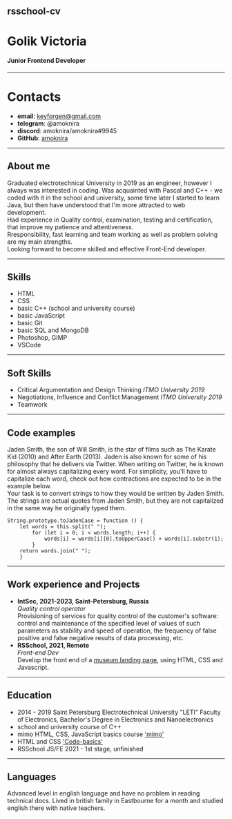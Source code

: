 ## rsschool-cv ##  
# Golik Victoria  
#### Junior Frontend Developer  
***
# Contacts  
* **email**: keyforgen@gmail.com  
* **telegram**: @amoknira  
* **discord**: amoknira/amoknira#9945  
* **GitHub**: [amoknira](https://github.com/amoknira)  
***
## About me  
Graduated electrotechnical University in 2019 as an engineer, however I always was interested in coding. Was acquainted with Pascal and C++ - we coded with it in the school and university, some time later I started to learn Java, but then have understood that I'm more attracted to web development.  
Had experience in Quality control, examination, testing and certification, that improve my patience and attentiveness.  
Rresponsibility, fast learning and team working as well as problem solving are my main strengths.  
Looking forward to become skilled and effective Front-End developer.  
***
## Skills  
* HTML  
* CSS  
* basic C++ (school and university course)  
* basic JavaScript  
* basic Git  
* basic SQL and MongoDB  
* Photoshop, GIMP  
* VSCode  
***
## Soft Skills  
* Critical Argumentation and Design Thinking *ITMO University 2019*  
* Negotiations, Influence and Conflict Management *ITMO University 2019*  
* Teamwork  
***
## Code examples  
Jaden Smith, the son of Will Smith, is the star of films such as The Karate Kid (2010) and After Earth (2013). Jaden is also known for some of his philosophy that he delivers via Twitter. When writing on Twitter, he is known for almost always capitalizing every word. For simplicity, you'll have to capitalize each word, check out how contractions are expected to be in the example below.  
Your task is to convert strings to how they would be written by Jaden Smith. The strings are actual quotes from Jaden Smith, but they are not capitalized in the same way he originally typed them.  


```
String.prototype.toJadenCase = function () {
    let words = this.split(" ");
        for (let i = 0; i < words.length; i++) {
            words[i] = words[i][0].toUpperCase() + words[i].substr(1);
        }
    return words.join(" ");
    }
```


***
## Work experience and Projects  
* **IntSec, 2021-2023, Saint-Petersburg, Russia**  
    *Quality control operator*  
Provisioning of services for quality control of the customer's software: control and maintenance of the specified level of values ​​of such parameters as stability and speed of operation, the frequency of false positive and false negative results of data processing, etc.  
* **RSSchool, 2021, Remote**  
    *Front-end Dev*  
Develop the front end of a [museum landing page](https://github.com/rolling-scopes-school/amoknira-JSFE2021Q3/tree/gh-pages), using HTML, CSS and Javascript.  
***
## Education   
* 2014 - 2019 Saint Petersburg Electrotechnical University "LETI" Faculty of Electronics, Bachelor's Degree in Electronics and Nanoelectronics  
* school and university course of C++  
* mimo  HTML, CSS, JavaScript basics course ['mimo'](https://getmimo.com)  
* HTML and CSS ['Code-basics'](https://ru.code-basics.com)  
* RSSchool JS/FE 2021 - 1st stage, unfinished  
***
## Languages  
Advanced level in english language and have no problem in reading technical docs. Lived in british family in Eastbourne for a month and studied english there with native teachers.  
